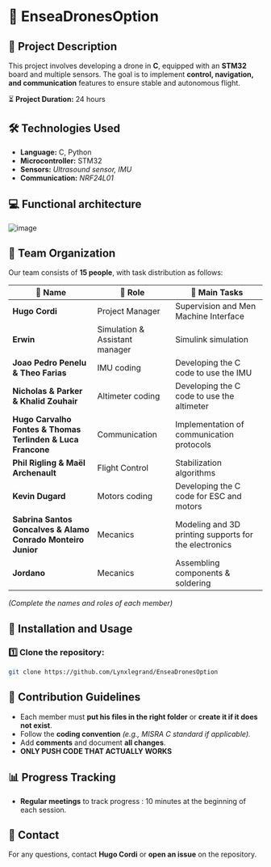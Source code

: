 # 🚁 EnseaDronesOption  

## 📌 Project Description
This project involves developing a drone in **C**, equipped with an **STM32** board and multiple sensors. The goal is to implement **control, navigation, and communication** features to ensure stable and autonomous flight.

⏳ **Project Duration:** 24 hours

## 🛠️ Technologies Used
- **Language:** C, Python
- **Microcontroller:** STM32
- **Sensors:** *Ultrasound sensor, IMU*
- **Communication:** *NRF24L01*

## 💻 Functional architecture
![image](https://github.com/user-attachments/assets/530af39d-5f0f-4cdb-9602-1054297c53f8)

## 👥 Team Organization
Our team consists of **15 people**, with task distribution as follows:

| 👤 Name | 🎯 Role | 📝 Main Tasks |
|---------|--------|--------------|
| **Hugo Cordi** | Project Manager | Supervision and Men Machine Interface |
| **Erwin** | Simulation & Assistant manager | Simulink simulation |
| **Joao Pedro Penelu & Theo Farias** | IMU coding | Developing the C code to use the IMU |
| **Nicholas & Parker & Khalid Zouhair** | Altimeter coding | Developing the C code to use the altimeter |
| **Hugo Carvalho Fontes & Thomas Terlinden & Luca Francone** | Communication | Implementation of communication protocols |
| **Phil Rigling & Maël Archenault** | Flight Control | Stabilization algorithms |
| **Kevin Dugard** | Motors coding | Developing the C code for ESC and motors | 
| **Sabrina Santos Goncalves &  Alamo Conrado Monteiro Junior** | Mecanics | Modeling and 3D printing supports for the electronics |
| **Jordano** | Mecanics | Assembling components & soldering |

*(Complete the names and roles of each member)*

## 🚀 Installation and Usage
### 1️⃣ Clone the repository:
```bash
git clone https://github.com/Lynxlegrand/EnseaDronesOption
```

## 🤝 Contribution Guidelines
- Each member must **put his files in the right folder** or **create it if it does not exist**.
- Follow the **coding convention** *(e.g., MISRA C standard if applicable).*
- Add **comments** and document **all changes**.
- **ONLY PUSH CODE THAT ACTUALLY WORKS**

## 📊 Progress Tracking
- **Regular meetings** to track progress : 10 minutes at the beginning of each session. 

## 📩 Contact
For any questions, contact **Hugo Cordi** or **open an issue** on the repository.
